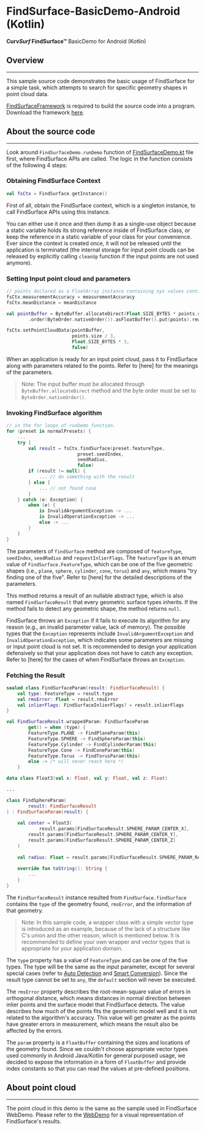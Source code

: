 
# FindSurface-BasicDemo-Android (Kotlin)

**Curv*Surf* FindSurface™** BasicDemo for Android (Kotlin)

## Overview

----

This sample source code demonstrates the basic usage of FindSurface for a simple task, which attempts to search for specific geometry shapes in point cloud data. 

[FindSurfaceFramework](https://github.com/CurvSurf/FindSurface-Android) is required to build the source code into a program. Download the framework [here](https://github.com/CurvSurf/FindSurface-Android/releases/).



## About the source code

----

Look around  `FindSurfaceDemo.runDemo` function of [FindSurfaceDemo.kt](src/FindSurfaceDemo.kt) file first, where FindSurface APIs are called.  The logic in the function consists of the following 4 steps:

### Obtaining FindSurface Context

````kotlin
val fsCtx = FindSurface.getInstance()
````

First of all, obtain the FindSurface context, which is a singleton instance, to call FindSurface APIs using this instance.

You can either use it once and then dump it as a single-use object because a static variable holds its strong reference inside of FindSurface class, or keep the reference in a static variable of your class for your convenience. Ever since the context is created once, it will not be released until the application is terminated (the internal storage for input point clouds can be released by explicitly calling `cleanUp` function if the input points are not used anymore).

### Setting Input point cloud and parameters

````kotlin
// points declared as a FloatArray instance containing xyz values contiguously
fsCtx.measurementAccuracy = measurementAccuracy
fsCtx.meanDistance = meanDistance

val pointBuffer = ByteBuffer.allocateDirect(Float.SIZE_BYTES * points.size)
		.order(ByteOrder.nativeOrder()).asFloatBuffer().put(points).rewind()

fsCtx.setPointCloudData(pointBuffer, 
                        points.size / 3,
                        Float.SIZE_BYTES * 3,
                        false)
````

When an application is ready for an input point cloud, pass it to FindSurface along with parameters related to the points. Refer to [here] for the meanings of the parameters.

> Note: The input buffer must be allocated through  `ByteBuffer.allocateDirect` method and the byte order must be set to  `ByteOrder.nativeOrder()`. 

### Invoking FindSurface algorithm

````kotlin
// in the for loops of runDemo function.
for (preset in normalPresets) {
  	...
  	try {
      	val result = fsCtx.findSurface(preset.featureType,
                          preset.seedIndex,
                          seedRadius,
                          false)
      	if (result != null) {
          	... // do something with the result
        } else {
          	... // not found case
        }
    } catch (e: Exception) {
      	when (e) {
          	is InvalidArgumentException -> ...
          	is InvalidOperationException -> ...
          	else -> ...
        }
    }
}
````

The parameters of  `findSurface` method are composed of `featureType`, `seedIndex`, `seedRadius` and `requestInlierFlags`. The `featureType` is an enum value of `FindSurface.FeatureType`, which can be one of the five geometric shapes (i.e., `plane`, `sphere`, `cylinder`, `cone`, `torus`) and `any`, which means "try finding one of the five". Refer to [here] for the detailed descriptions of the parameters.

This method returns a result of an nullable abstract type, which is also named `FindSurfaceResult` that every geometric surface types inherits. If the method fails to detect any geometric shape, the method returns `null`.

FindSurface throws an `Exception` if it fails to execute its algorithm for any reason (e.g., an invalid parameter value, lack of memory). The possible types that the  `Exception`  represents include `InvalidArgumentException` and `InvalidOperationException`, which indicates some parameters are missing or input point cloud is not set. It is recommended to design your application defensively so that your application does not have to catch any exception. Refer to [here] for the cases of when FindSurface throws an `Exception`.

### Fetching the Result

````kotlin
sealed class FindSurfaceParam(result: FindSurfaceResult) {
  	val type: FeatureType = result.type
  	val rmsError: Float = result.rmsError
  	val inlierFlags: FindSurfaceInlierFlags? = result.inlierFlags
}

val FindSurfaceResult.wrappedParam: FindSurfaceParam
		get() = when (type) {
      	FeatureType.PLANE -> FindPlaneParam(this)
      	FeatureType.SPHERE -> FindSphereParam(this)
      	FeatureType.Cylinder -> FindCylinderParam(this)
      	FeatureType.Cone -> FindConeParam(this)
      	FeatureType.Torus -> FindTorusParam(this)
      	else -> /* will never reach here */
    }

data class Float3(val x: Float, val y: Float, val z: Float)

...

class FindSphereParam(
		result: FindSurfaceResult
) : FindSurfaceParam(result) {
  
  	val center = Float3(
    		result.params[FindSurfaceResult.SPHERE_PARAM_CENTER_X],
      	result.params[FindSurfaceResult.SPHERE_PARAM_CENTER_Y],
      	result.params[FindSurfaceResult.SPHERE_PARAM_CENTER_Z]
    )
  
  	val radius: Float = result.params[FindSurfaceResult.SPHERE_PARAM_RADIUS]
  
  	override fun toString(): String {
      	...
    }
}
````

The  `FindSurfaceResult` instance resulted from `FindSurface.findSurface` contains the `type` of the geometry found, `rmsError`, and the information of that geometry. 

>  Note: In this sample code, a wrapper class with a simple vector type is introduced as an example, because of the lack of a structure like C's union and the other reason, which is mentioned below. It is recommended to define your own wrapper and vector types that is appropriate for your application domain.

The `type` property has a value of `FeatureType` and can be one of the five types. The type will be the same as the input parameter, except for several special cases (refer to [Auto Detection](TBD) and [Smart Conversion](TBD)). Since the result type cannot be set to `any`, the `default` section will never be executed. 

The `rmsError` property describes the root-mean-square value of errors in orthogonal distance, which means distances in normal direction between inlier points and the surface model that FindSurface detects. The value describes how much of the points fits the geometric model well and it is not related to the algorithm's accuracy. This value will get greater as the points have greater errors in measurement, which means the result also be affected by the errors.

The `param` property is a `FloatBuffer` containing the sizes and locations of the geometry found. Since we couldn't choose appropriate vector types used commonly in Android Java/Kotlin for general purposed usage, we decided to expose the information in a form of `FloatBuffer` and provide index constants so that you can read the values at pre-defined positions.



## About point cloud

--------------------

The point cloud in this demo is the same as the sample used in FindSurface WebDemo. Please refer to the [WebDemo](https://developers.curvsurf.com/WebDemo/) for a visual representation of FindSurface's results. 

